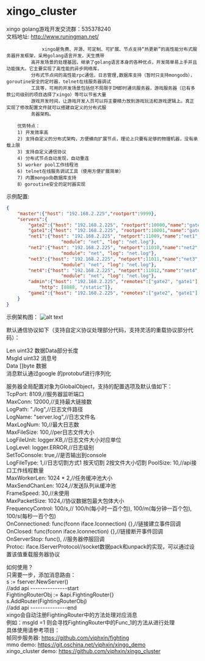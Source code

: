 # xingo_cluster

xingo golang游戏开发交流群：535378240<br>
文档地址: http://www.runingman.net/
```text
             xingo是免费、开源、可定制、可扩展、节点支持“热更新”的高性能分布式服务器开发框架，采用golang语言开发，天生携带
         高并发场景的处理基因，继承了golang语言本身的各种优点，开发简单易上手并且功能强大。它主要实现了高性能的异步网络库，
         分布式节点间的高性能rpc通信，日志管理,数据库支持（暂时只支持mongodb），goroutine安全的定时器，telnet在线服务器调试
         工具等，可用的开发场景包括但不局限于IM即时通讯服务器，游戏服务器（已有多款公司级别的项目选择了xingo）等可以节省大量
         游戏开发时间，让游戏开发人员可以将主要精力放到游戏玩法和游戏逻辑上。真正实现了修改配置文件就可以搭建自定义的分布式服
         务器架构。

    优势特点：
    1) 开发效率高
    2) 支持自定义的分布式架构，方便横向扩展节点，理论上只要有足够的物理机器，没有承载上限
    3) 支持自定义通信协议
    4) 分布式节点自动发现，自动重连
    5) worker pool工作线程池
    6) telnet在线服务调试工具（使用方便扩展简单）
    7) 内置mongodb数据库支持
    8）goroutine安全的定时器实现
```
示例配置:<br>
```json
{
    "master":{"host": "192.168.2.225","rootport":9999},
    "servers":{
        "gate2":{"host": "192.168.2.225", "rootport":10000,"name":"gate2", "module": "gate", "log": "gate2.log"},
        "gate1":{"host": "192.168.2.225", "rootport":10001,"name":"gate1", "module": "gate", "log": "gate1.log"},
        "net1":{"host": "192.168.2.225", "netport":11009,"name":"net1","remotes":["gate2", "gate1"], 
                    "module": "net", "log": "net.log"},
        "net2":{"host": "192.168.2.225", "netport":11010,"name":"net2","remotes":["gate2", "gate1"], 
                    "module": "net", "log": "net.log"},
        "net3":{"host": "192.168.2.225", "netport":11011,"name":"net3","remotes":["gate2", "gate1"], 
                    "module": "net", "log": "net.log"},
        "net4":{"host": "192.168.2.225", "netport":11012,"name":"net4","remotes":["gate2", "gate1"], 
                    "module": "net", "log": "net.log"},
        "admin":{"host": "192.168.2.225", "remotes":["gate2", "gate1"], "name":"admin", "module": "admin", 
            "http": [8888, "/static"]},
        "game1":{"host": "192.168.2.225", "remotes":["gate2", "gate1"], "name":"game1", "module": "game"}
    }
}
```
示例架构图：
![alt text](https://git.oschina.net/viphxin/xingo_cluster/raw/master/conf/xingo_cluster_架构.png)


默认通信协议如下（支持自定义协议处理部分代码，支持灵活的重载协议部分代码）：<br>

Len   uint32 数据Data部分长度<br>
MsgId uint32 消息号<br>
Data  []byte 数据<br>
消息默认通过google 的protobuf进行序列化<br>

服务器全局配置对象为GlobalObject，支持的配置选项及默认值如下：<br>
  TcpPort:        8109,//服务器监听端口<br>
  MaxConn:        12000,//支持最大链接数<br>
  LogPath:        "./log",//日志文件路径<br>
  LogName:        "server.log",//日志文件名<br>
  MaxLogNum:      10,//最大日志数<br>
  MaxFileSize:    100,//per日志文件大小<br>
  LogFileUnit:    logger.KB,//日志文件大小对应单位<br>
  LogLevel:       logger.ERROR,//日志级别<br>
  SetToConsole:   true,//是否输出到console<br>
  LogFileType:    1,//日志切割方式1 按天切割 2按文件大小切割
  PoolSize:       10,//api接口工作线程数量<br>
  MaxWorkerLen:   1024 * 2,//任务缓冲池大小<br>
  MaxSendChanLen: 1024,//发送队列从缓冲池<br>
  FrameSpeed:     30,//未使用<br>
  MaxPacketSize:  1024,//协议数据包最大包体大小<br>
  FrequencyControl: 100/s,//  100/h(每小时一百个包), 100/m(每分钟一百个包), 100/s(每秒一百个包)<br>
  OnConnectioned: func(fconn iface.Iconnection) {},//链接建立事件回调<br>
  OnClosed:       func(fconn iface.Iconnection) {},//链接断开事件回调<br>
  OnServerStop:   func(), //服务器停服回调<br>
  Protoc:         iface.IServerProtocol//socket数据pack和unpack的实现，可以通过设置该值重载服务器协议<br>
  
  如何使用？<br>
  只需要一步，添加消息路由：<br>
  s := fserver.NewServer()<br>
    //add api ---------------start<br>
    FightingRouterObj := &api.FightingRouter{}<br>
    s.AddRouter(FightingRouterObj)<br>
    //add api ---------------end<br>
  xingo会自动注册FightingRouter中的方法处理对应消息<br>
  例如：msgId =1 则会寻找FightingRouter中的Func_1的方法从进行处理<br>
  具体使用请参考项目：<br>
  帧同步服务器: https://github.com/viphxin/fighting<br>
  mmo demo: https://git.oschina.net/viphxin/xingo_demo<br>
  xingo_cluster demo: https://github.com/viphxin/xingo_cluster
  
